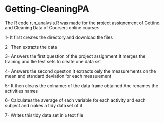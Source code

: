 Getting-CleaningPA
==================
The R code run_analysis.R was made for the project assignement of Getting and Cleaning Data of Coursera online courses

1-
It first creates the directory and download the files

2-
Then extracts the data

3-
Answers the first question of the project assignment
It merges the training and the test sets to create one data set

4-
Answers the second question
It extracts only the measurements on the mean and standard deviation for each measurement

5-
It then cleans the colnames of the data frame obtained
And renames the activities names

6-
Calculates the average of each variable for each activity and each subject and makes a tidy data set of it

7-
Writes this tidy data set in a text file
